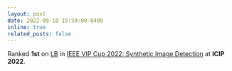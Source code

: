 ```yaml
---
layout: post
date: 2022-09-10 15:59:00-0400
inline: true
related_posts: false
---
```


Ranked **1st** on [LB](https://www.flickr.com/photos/196917181@N04/52490008351/in/dateposted-public/) in [IEEE VIP Cup 2022: Synthetic Image Detection](https://grip-unina.github.io/vipcup2022/) at **ICIP 2022**.
